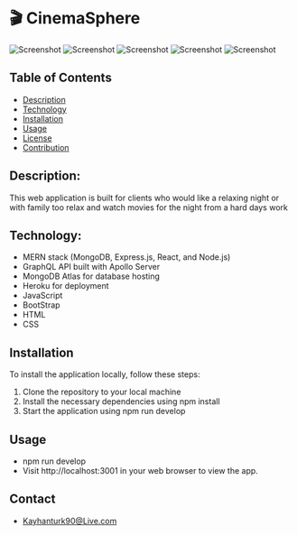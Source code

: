 # 🎬 CinemaSphere

![Screenshot]("./client/public/images/Cinema-Sphere-home.jpg")
![Screenshot]("./client/public/images/Cinema-Sphere-Login.jpg")
![Screenshot]("./client/public/images/Cinema-Sphere-Sign-up.jpg")
![Screenshot]("./client/public/images/Cinema-Sphere-Subscribe.jpg")
![Screenshot]("./client/public/images/Cinema-Sphere-Update.jpg")

## Table of Contents

- [Description](#description)
- [Technology](#Technology)
- [Installation](#installation)
- [Usage](#usage)
- [License](#license)
- [Contribution](#contribution)

## Description:

This web application is built for clients who would like a relaxing night or with family too relax
and watch movies for the night from a hard days work

## Technology:

- MERN stack (MongoDB, Express.js, React, and Node.js)
- GraphQL API built with Apollo Server
- MongoDB Atlas for database hosting
- Heroku for deployment
- JavaScript
- BootStrap
- HTML
- CSS

## Installation

To install the application locally, follow these steps:

1. Clone the repository to your local machine
2. Install the necessary dependencies using npm install
3. Start the application using npm run develop

## Usage

- npm run develop
- Visit http://localhost:3001 in your web browser to view the app.

## Contact

- Kayhanturk90@Live.com
